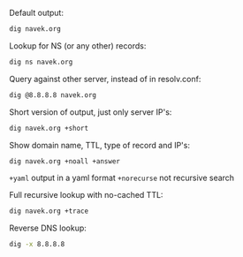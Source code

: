 Default output:
```bash
dig navek.org
```

Lookup for NS (or any other) records:
```bash
dig ns navek.org
```

Query against other server, instead of in resolv.conf:
```bash
dig @8.8.8.8 navek.org
```

Short version of output, just only server IP's:
```bash
dig navek.org +short
```

Show domain name, TTL, type of record and IP's:
```bash
dig navek.org +noall +answer
```

`+yaml` output in a yaml format
`+norecurse` not recursive search

Full recursive lookup with no-cached TTL:
```bash
dig navek.org +trace
```

Reverse DNS lookup:
```bash
dig -x 8.8.8.8
```